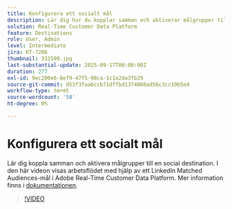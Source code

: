 ```yaml
---
title: Konfigurera ett socialt mål
description: Lär dig hur du kopplar samman och aktiverar målgrupper till ett socialt mål i Adobe Real-Time CDP.
solution: Real-Time Customer Data Platform
feature: Destinations
role: User, Admin
level: Intermediate
jira: KT-7206
thumbnail: 332599.jpg
last-substantial-update: 2025-09-17T00:00:00Z
duration: 277
exl-id: 9ec200e6-8ef9-47f5-98ca-1c1a2da3fb29
source-git-commit: d53f3faa6ccb71dffbd13f4060ad56c3cc19b5e4
workflow-type: tm+mt
source-wordcount: '58'
ht-degree: 0%

---
```


# Konfigurera ett socialt mål

Lär dig koppla samman och aktivera målgrupper till en social destination. I den här videon visas arbetsflödet med hjälp av ett LinkedIn Matched Audiences-mål i Adobe Real-Time Customer Data Platform.  Mer information finns i [dokumentationen](https://experienceleague.adobe.com/en/docs/experience-platform/destinations/catalog/social/overview).

>[!VIDEO](https://video.tv.adobe.com/v/332599/?learn=on&enablevpops)

